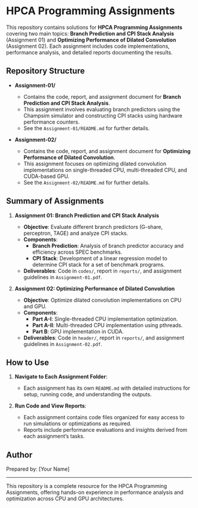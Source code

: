 # HPCA Programming Assignments

This repository contains solutions for **HPCA Programming Assignments** covering two main topics: **Branch Prediction and CPI Stack Analysis** (Assignment 01) and **Optimizing Performance of Dilated Convolution** (Assignment 02). Each assignment includes code implementations, performance analysis, and detailed reports documenting the results.

## Repository Structure

- **Assignment-01/**
  - Contains the code, report, and assignment document for **Branch Prediction and CPI Stack Analysis**.
  - This assignment involves evaluating branch predictors using the Champsim simulator and constructing CPI stacks using hardware performance counters.
  - See the `Assignment-01/README.md` for further details.

- **Assignment-02/**
  - Contains the code, report, and assignment document for **Optimizing Performance of Dilated Convolution**.
  - This assignment focuses on optimizing dilated convolution implementations on single-threaded CPU, multi-threaded CPU, and CUDA-based GPU.
  - See the `Assignment-02/README.md` for further details.

## Summary of Assignments

1. **Assignment 01: Branch Prediction and CPI Stack Analysis**
   - **Objective**: Evaluate different branch predictors (G-share, perceptron, TAGE) and analyze CPI stacks.
   - **Components**:
     - **Branch Prediction**: Analysis of branch predictor accuracy and efficiency across SPEC benchmarks.
     - **CPI Stack**: Development of a linear regression model to determine CPI stack for a set of benchmark programs.
   - **Deliverables**: Code in `codes/`, report in `reports/`, and assignment guidelines in `Assignment-01.pdf`.

2. **Assignment 02: Optimizing Performance of Dilated Convolution**
   - **Objective**: Optimize dilated convolution implementations on CPU and GPU.
   - **Components**:
     - **Part A-I**: Single-threaded CPU implementation optimization.
     - **Part A-II**: Multi-threaded CPU implementation using pthreads.
     - **Part B**: GPU implementation in CUDA.
   - **Deliverables**: Code in `header/`, report in `reports/`, and assignment guidelines in `Assignment-02.pdf`.

## How to Use

1. **Navigate to Each Assignment Folder**:
   - Each assignment has its own `README.md` with detailed instructions for setup, running code, and understanding the outputs.

2. **Run Code and View Reports**:
   - Each assignment contains code files organized for easy access to run simulations or optimizations as required.
   - Reports include performance evaluations and insights derived from each assignment’s tasks.

## Author

Prepared by: [Your Name]

---

This repository is a complete resource for the HPCA Programming Assignments, offering hands-on experience in performance analysis and optimization across CPU and GPU architectures.
